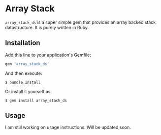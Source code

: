 # Array Stack

`array_stack_ds` is a super simple gem that provides an array backed stack datastructure. It is purely written in Ruby.

## Installation

Add this line to your application's Gemfile:

```ruby
gem 'array_stack_ds'
```

And then execute:

    $ bundle install

Or install it yourself as:

    $ gem install array_stack_ds

## Usage

I am still working on usage instructions. Will be updated soon.